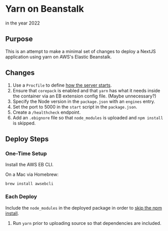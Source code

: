 # Yarn on Beanstalk

in the year 2022

## Purpose

This is an attempt to make a minimal set of changes to deploy a NextJS application using yarn on AWS's Elastic Beanstalk.

## Changes

1. Use a `Procfile` to define [how the server starts](https://docs.aws.amazon.com/elasticbeanstalk/latest/dg/nodejs-configuration-procfile.html).
2. Ensure that `corepack` is enabled and that `yarn` has what it needs inside the container via an EB extension config file. (Maybe unnecessary?)
3. Specify the Node version in the `package.json` with an `engines` entry.
4. Set the port to 5000 in the `start` script in the `package.json`.
5. Create a `/healthcheck` endpoint.
6. Add an `.ebignore` file so that `node_modules` is uploaded and `npm install` is skipped.

## Deploy Steps

### One-Time Setup

Install the AWS EB CLI.

On a Mac via Homebrew:

`brew install awsebcli`

### Each Deploy

Include the `node_modules` in the deployed package in order to [skip the npm install](https://docs.aws.amazon.com/elasticbeanstalk/latest/dg/nodejs-platform-dependencies.html#nodejs-platform-nodemodules).

1. Run `yarn` prior to uploading source so that dependencies are included.
